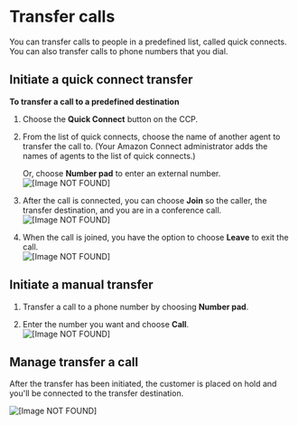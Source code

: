 # Transfer calls<a name="transfers"></a>

You can transfer calls to people in a predefined list, called quick connects\. You can also transfer calls to phone numbers that you dial\. 

## Initiate a quick connect transfer<a name="transfers-quick"></a>

**To transfer a call to a predefined destination**

1. Choose the **Quick Connect** button on the CCP\.

1. From the list of quick connects, choose the name of another agent to transfer the call to\. \(Your Amazon Connect administrator adds the names of agents to the list of quick connects\.\)

   Or, choose **Number pad** to enter an external number\.  
![\[Image NOT FOUND\]](http://docs.aws.amazon.com/connect/latest/adminguide/images/quick-connects.png)

1. After the call is connected, you can choose **Join** so the caller, the transfer destination, and you are in a conference call\.   
![\[Image NOT FOUND\]](http://docs.aws.amazon.com/connect/latest/adminguide/images/join.png)

1. When the call is joined, you have the option to choose **Leave** to exit the call\.  
![\[Image NOT FOUND\]](http://docs.aws.amazon.com/connect/latest/adminguide/images/leave.png)

## Initiate a manual transfer<a name="transfers"></a>

1. Transfer a call to a phone number by choosing **Number pad**\.

1. Enter the number you want and choose **Call**\.  
![\[Image NOT FOUND\]](http://docs.aws.amazon.com/connect/latest/adminguide/images/number-pad.png)

## Manage transfer a call<a name="transfers-manage"></a>

After the transfer has been initiated, the customer is placed on hold and you'll be connected to the transfer destination\.

![\[Image NOT FOUND\]](http://docs.aws.amazon.com/connect/latest/adminguide/images/transfer-menu.png)